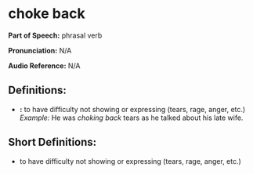 # choke back

**Part of Speech:** phrasal verb

**Pronunciation:** N/A

**Audio Reference:** N/A

## Definitions:
- **:** to have difficulty not showing or expressing (tears, rage, anger, etc.) 
  *Example:* He was *choking back* tears as he talked about his late wife.

## Short Definitions:
- to have difficulty not showing or expressing (tears, rage, anger, etc.)
